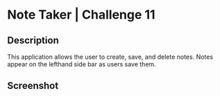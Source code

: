 # Note Taker | Challenge 11
## Description 
This application allows the user to create, save, and delete notes. Notes appear on the lefthand side bar as users save them. 

## Screenshot 


